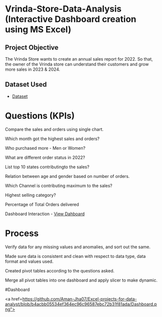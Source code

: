 # Vrinda-Store-Data-Analysis (Interactive Dashboard creation using MS Excel)
## Project Objective
The Vrinda Store wants to create an annual sales report for 2022. So that, the owner of the Vrinda store can understand their customers and grow more sales in 2023 & 2024.
## Dataset Used
- <a href="https://github.com/Aman-Jha07/Excel-projects-for-data-analyst/tree/main">Dataset</a>
# Questions (KPIs)
Compare the sales and orders using single chart.

Which month got the highest sales and orders?

Who purchased more - Men or Women?

What are different order status in 2022?

List top 10 states contributingto the sales?

Relation between age and gender based on number of orders.

Which Channel is contributing maximum to the sales?

Highest selling category?

Percentage of Total Orders delivered

Dashboard Interaction - <a href= "https://github.com/Aman-Jha07/Excel-projects-for-data-analyst/blob/38153e4d827fd89fcc884f03a3ca4a9c8937b4c0/Dashboard.png">View Dahboard</a>

# Process

Verify data for any missing values and anomalies, and sort out the same.

Made sure data is consistent and clean with respect to data type, data format and values used.

Created pivot tables according to the questions asked.

Merge all pivot tables into one dashboard and apply slicer to make dynamic.

#Dashboard

<a href=https://github.com/Aman-Jha07/Excel-projects-for-data-analyst/blob/b4acbb05534ef364ec96c96587ebc72b31f81ada/Dashboard.png">
